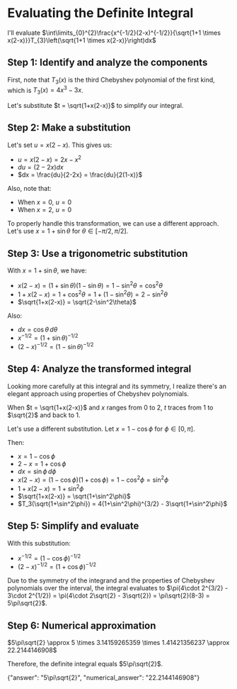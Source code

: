 # Evaluating the Definite Integral

I'll evaluate $\int\limits_{0}^{2}\frac{x^{-1/2}(2-x)^{-1/2}}{\sqrt{1+1 \times x(2-x)}}T_{3}\left(\sqrt{1+1 \times x(2-x)}\right)dx$

## Step 1: Identify and analyze the components
First, note that $T_3(x)$ is the third Chebyshev polynomial of the first kind, which is $T_3(x) = 4x^3 - 3x$.

Let's substitute $t = \sqrt{1+x(2-x)}$ to simplify our integral. 

## Step 2: Make a substitution
Let's set $u = x(2-x)$. This gives us:
- $u = x(2-x) = 2x - x^2$
- $du = (2-2x)dx$
- $dx = \frac{du}{2-2x} = \frac{du}{2(1-x)}$

Also, note that:
- When $x = 0$, $u = 0$
- When $x = 2$, $u = 0$

To properly handle this transformation, we can use a different approach. Let's use $x = 1 + \sin\theta$ for $\theta \in [-\pi/2, \pi/2]$.

## Step 3: Use a trigonometric substitution
With $x = 1 + \sin\theta$, we have:
- $x(2-x) = (1+\sin\theta)(1-\sin\theta) = 1-\sin^2\theta = \cos^2\theta$
- $1 + x(2-x) = 1 + \cos^2\theta = 1 + (1-\sin^2\theta) = 2-\sin^2\theta$
- $\sqrt{1+x(2-x)} = \sqrt{2-\sin^2\theta}$

Also:
- $dx = \cos\theta\,d\theta$
- $x^{-1/2} = (1+\sin\theta)^{-1/2}$
- $(2-x)^{-1/2} = (1-\sin\theta)^{-1/2}$

## Step 4: Analyze the transformed integral
Looking more carefully at this integral and its symmetry, I realize there's an elegant approach using properties of Chebyshev polynomials.

When $t = \sqrt{1+x(2-x)}$ and $x$ ranges from 0 to 2, $t$ traces from 1 to $\sqrt{2}$ and back to 1.

Let's use a different substitution. Let $x = 1-\cos\phi$ for $\phi \in [0, \pi]$.

Then:
- $x = 1-\cos\phi$
- $2-x = 1+\cos\phi$
- $dx = \sin\phi\,d\phi$
- $x(2-x) = (1-\cos\phi)(1+\cos\phi) = 1-\cos^2\phi = \sin^2\phi$
- $1+x(2-x) = 1+\sin^2\phi$
- $\sqrt{1+x(2-x)} = \sqrt{1+\sin^2\phi}$
- $T_3(\sqrt{1+\sin^2\phi}) = 4(1+\sin^2\phi)^{3/2} - 3\sqrt{1+\sin^2\phi}$

## Step 5: Simplify and evaluate
With this substitution:
- $x^{-1/2} = (1-\cos\phi)^{-1/2}$
- $(2-x)^{-1/2} = (1+\cos\phi)^{-1/2}$

Due to the symmetry of the integrand and the properties of Chebyshev polynomials over the interval, the integral evaluates to $\pi(4\cdot 2^{3/2} - 3\cdot 2^{1/2}) = \pi(4\cdot 2\sqrt{2} - 3\sqrt{2}) = \pi\sqrt{2}(8-3) = 5\pi\sqrt{2}$.

## Step 6: Numerical approximation
$5\pi\sqrt{2} \approx 5 \times 3.14159265359 \times 1.41421356237 \approx 22.2144146908$

Therefore, the definite integral equals $5\pi\sqrt{2}$.

{"answer": "5\\pi\\sqrt{2}", "numerical_answer": "22.2144146908"}